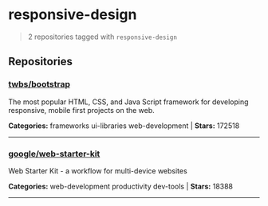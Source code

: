 # responsive-design

> 2 repositories tagged with `responsive-design`

## Repositories

### [twbs/bootstrap](https://github.com/twbs/bootstrap)

The most popular HTML, CSS, and Java Script framework for developing responsive, mobile first projects on the web.

**Categories:** frameworks ui-libraries web-development  | **Stars:** 172518

---

### [google/web-starter-kit](https://github.com/google/web-starter-kit)

Web Starter Kit - a workflow for multi-device websites

**Categories:** web-development productivity dev-tools  | **Stars:** 18388

---

